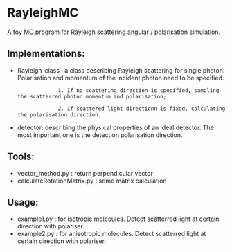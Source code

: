 # RayleighMC

A toy MC program for Rayleigh scattering angular / polarisation simulation.

## Implementations:
- Rayleigh_class : a class describing Rayleigh scattering for single photon. 
                   Polarisation and momentum of the incident photon need to be specified. 
                   
                   1. If no scattering direction is specified, sampling the scatterred photon momentum and polarisation;
                   
                   2. If scattered light directionn is fixed, calculating the polarisation direction.

- detector: describing the physical properties of an ideal detector. The most important one is the detection polarisation direction.

## Tools:
- vector_method.py : return perpendicular vector
- calculateRotationMatrix.py : some matrix calculation

## Usage:
- example1.py : for isotropic molecules. Detect scatterred light at certain direction with polariser.
- example2.py : for anisotropic molecules. Detect scatterred light at certain direction with polariser.
